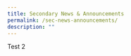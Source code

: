 ```yaml
---
title: Secondary News & Announcements
permalink: /sec-news-announcements/
description: ""
---
```

Test 2